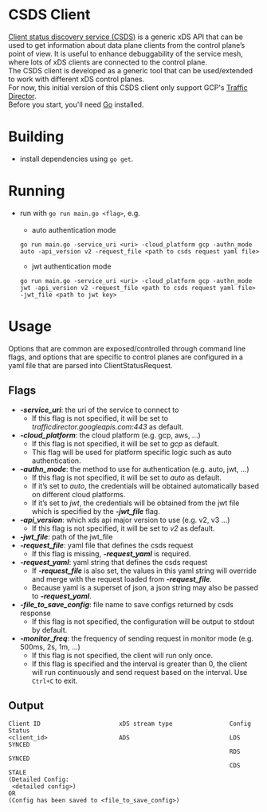 # CSDS Client
[Client status discovery service (CSDS)](https://www.envoyproxy.io/docs/envoy/latest/api-v3/service/status/v3/csds.proto) is a generic xDS API that can be used to get information about data plane clients from the control plane’s point of view. It is useful to enhance debuggability of the service mesh, where lots of xDS clients are connected to the control plane.<br/>
The CSDS client is developed as a generic tool that can be used/extended to work with different xDS control planes.<br/>
For now, this initial version of this CSDS client only support GCP's [Traffic Director](https://cloud.google.com/traffic-director).
<br/>Before you start, you'll need [Go](https://golang.org/) installed.

# Building
* install dependencies using `go get`.

# Running
* run with `go run main.go <flag>`, e.g. <br/><br/>
   * auto authentication mode
   ```
   go run main.go -service_uri <uri> -cloud_platform gcp -authn_mode auto -api_version v2 -request_file <path to csds request yaml file>
  ```
   * jwt authentication mode
   ```
   go run main.go -service_uri <uri> -cloud_platform gcp -authn_mode jwt -api_version v2 -request_file <path to csds request yaml file> -jwt_file <path to jwt key>
  ```

# Usage
Options that are common are exposed/controlled through command line flags, and options that are specific to control planes are configured in a yaml file that are parsed into ClientStatusRequest.  
## Flags
* ***-service_uri***: the uri of the service to connect to 
   * If this flag is not specified, it will be set to *trafficdirector.googleapis.com:443* as default.
* ***-cloud_platform***: the cloud platform (e.g. gcp, aws,  ...)
  * If this flag is not specified, it will be set to *gcp* as default.
  * This flag will be used for platform specific logic such as auto authentication.
* ***-authn_mode***: the method to use for authentication (e.g. auto, jwt, ...)
  * If this flag is not specified, it will be set to *auto* as default.
  * If it’s set to *auto*, the credentials will be obtained automatically based on different cloud platforms.
  * If it’s set to *jwt*, the credentials will be obtained from the jwt file which is specified by the ***-jwt_file*** flag.
* ***-api_version***: which xds api major version to use (e.g. v2, v3 ...)
  * If this flag is not specified, it will be set to *v2* as default.
* ***-jwt_file***: path of the jwt_file
* ***-request_file***: yaml file that defines the csds request
  * If this flag is missing, ***-request_yaml*** is required.
* ***-request_yaml***: yaml string that defines the csds request
  * If ***-request_file*** is also set, the values in this yaml string will override and merge with the request loaded from ***-request_file***. 
  * Because yaml is a superset of json, a json string may also be passed to ***-request_yaml***.
* ***-file_to_save_config***: file name to save configs returned by csds response
   * If this flag is not specified, the configuration will be output to stdout by default.
* ***-monitor_freq***: the frequency of sending request in monitor mode (e.g. 500ms, 2s, 1m, ...)
   * If this flag is not specified, the client will run only once.
   * If this flag is specified and the interval is greater than 0, the client will run continuously and send request based on the interval. Use `Ctrl+C` to exit.

## Output
```
Client ID                      xDS stream type                Config Status                           
<client_id>                    ADS                            LDS SYNCED
                                                              RDS SYNCED
                                                              CDS STALE
(Detailed Config:
 <detailed config>)
OR
(Config has been saved to <file_to_save_config>)
```